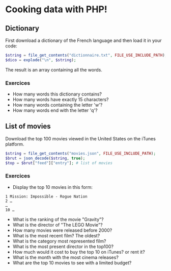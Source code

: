 # Cooking data with PHP!

## Dictionary

First download a dictionary of the French language and then load it in your code:


```php
$string = file_get_contents("dictionnaire.txt", FILE_USE_INCLUDE_PATH);
$dico = explode("\n", $string);
```

The result is an array containing all the words.

### Exercices

* How many words this dictionary contains?
* How many words have exactly 15 characters?
* How many words containing the letter 'w'?
* How many words end with the letter 'q'?


## List of movies

Download the top 100 movies viewed in the United States on the iTunes platform.

```php
$string = file_get_contents("movies.json", FILE_USE_INCLUDE_PATH);
$brut = json_decode($string, true);
$top = $brut["feed"]["entry"]; # list of movies
```

### Exercices

* Display the top 10 movies in this form:

```
1 Mission: Impossible - Rogue Nation
2 …
…
10 …
```

* What is the ranking of the movie "Gravity"?
* What is the director of "The LEGO Movie"?
* How many movies were released before 2000?
* What is the most recent film? The oldest?
* What is the category most represented film?
* What is the most present director in the top100?
* How much would it cost to buy the top 10 on iTunes? or rent it?
* What is the month with the most cinema releases?
* What are the top 10 movies to see with a limited budget?
